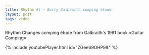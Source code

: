 ```yaml
---
title: Rhythm #1 — Barry Galbraith comping étude
layout: post
tags: video
---
```


Rhythm Changes comping étude from Galbraith's 1981 book «Guitar Comping»

{% include youtubePlayer.html id="ZGee69OHP98" %}
